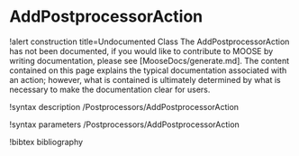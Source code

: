 <!-- MOOSE Documentation Stub: Remove this when content is added. -->

# AddPostprocessorAction

!alert construction title=Undocumented Class
The AddPostprocessorAction has not been documented, if you would like to contribute to MOOSE by writing
documentation, please see [MooseDocs/generate.md]. The content contained on this page explains the typical
documentation associated with an action; however, what is contained is ultimately determined by what
is necessary to make the documentation clear for users.

!syntax description /Postprocessors/AddPostprocessorAction

!syntax parameters /Postprocessors/AddPostprocessorAction

!bibtex bibliography
